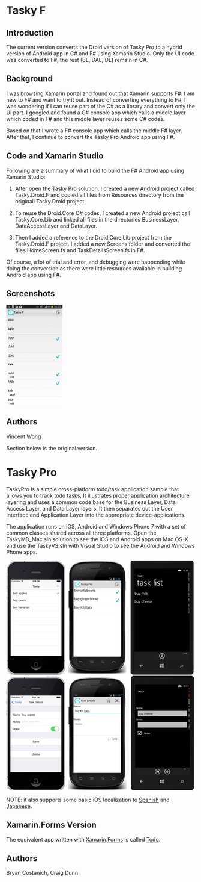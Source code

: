 
Tasky F
=======


Introduction
------------

The current version converts the Droid version of Tasky Pro to a hybrid version of Android app in C# and F# using Xamarin Studio.  Only the UI code was converted to F#, the rest (BL, DAL, DL) remain in C#.



Background
----------

I was browsing Xamarin portal and found out that Xamarin supports F#.  I am new to F# and want to try it out.  Instead of converting everything to F#, I was wondering if I can reuse part of the C# as a library and convert only the UI part.  I googled and found a C# console app which calls a middle layer which coded in F# and this middle layer reuses some C# codes.  

Based on that I wrote a F# console app which calls the middle F# layer.  After that, I continue to convert the Tasky Pro Android app using F#.



Code and Xamarin Studio
-----------------------

Following are a summary of what I did to build the F# Android app using Xamarin Studio:

1) After open the Tasky Pro solution, I created a new Android project called Tasky.Droid.F and copied all files from Resources directory from the originall Tasky.Droid project.

2) To reuse the Droid.Core C# codes, I created a new Android project call Tasky.Core.Lib and linked all files in the directories BusinessLayer, DataAccessLayer and DataLayer.

3) Then I added a reference to the Droid.Core.Lib project from the Tasky.Droid.F project.  I added a new Screens folder and converted the files HomeScreen.fs and TaskDetailsScreen.fs in F#.

Of course, a lot of trial and error, and debugging were happending while doing the conversion as there were little resources available in building Android app using F#.



Screenshots
-----------


<img src="https://github.com/wesee/TaskyFSharp/blob/master/Screenshots/Android.F/taskyf_list.png" width="150"/>





Authors
-------
Vincent Wong




Section below is the original version.



Tasky Pro
=========

TaskyPro is a simple cross-platform todo/task application sample that allows
you to track todo tasks. It illustrates proper application architecture
layering and uses a common code base for the Business Layer, Data Access
Layer, and Data Layer layers. It then separates out the User
Interface and Application Layer into the appropriate device-applications.

The application runs on iOS, Android and Windows Phone 7 with a set of 
common classes shared across all three platforms. Open the TaskyMD_Mac.sln
solution to see the iOS and Android apps on Mac OS-X and use the 
TaskyVS.sln with Visual Studio to see the Android and Windows Phone apps.

![screenshot](https://github.com/xamarin/mobile-samples/raw/master/TaskyPro/Screenshots/all-small.png "iOS, Android and Windows Phone")

NOTE: it also supports some basic iOS localization to [Spanish](https://github.com/xamarin/mobile-samples/raw/master/TaskyPro/Screenshots/IOS/03-detail_spanish.png) and [Japanese](https://github.com/xamarin/mobile-samples/raw/master/TaskyPro/Screenshots/iOS/04-detail_japanese.png).

Xamarin.Forms Version
---------------------
The equivalent app written with [Xamarin.Forms](http://xamarin.com/forms) is called [Todo](https://github.com/xamarin/xamarin-forms-samples/tree/master/Todo).

Authors
-------

Bryan Costanich, Craig Dunn
